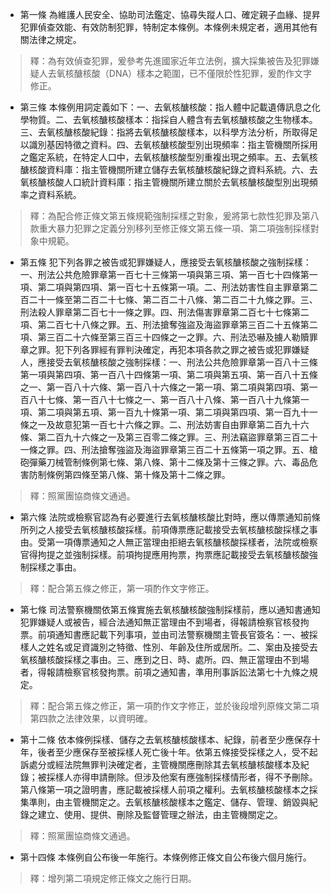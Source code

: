 * 第一條 為維護人民安全、協助司法鑑定、協尋失蹤人口、確定親子血緣、提昇犯罪偵查效能、有效防制犯罪，特制定本條例。本條例未規定者，適用其他有關法律之規定。

> 釋：為有效偵查犯罪，爰參考先進國家近年立法例，擴大採集被告及犯罪嫌疑人去氧核醣核酸（DNA）樣本之範圍，已不僅限於性犯罪，爰酌作文字修正。

* 第三條 本條例用詞定義如下：一、去氧核醣核酸：指人體中記載遺傳訊息之化學物質。二、去氧核醣核酸樣本：指採自人體含有去氧核醣核酸之生物樣本。三、去氧核醣核酸紀錄：指將去氧核醣核酸樣本，以科學方法分析，所取得足以識別基因特徵之資料。四、去氧核醣核酸型別出現頻率：指主管機關所採用之鑑定系統，在特定人口中，去氧核醣核酸型別重複出現之頻率。五、去氧核醣核酸資料庫：指主管機關所建立儲存去氧核醣核酸紀錄之資料系統。六、去氧核醣核酸人口統計資料庫：指主管機關所建立關於去氧核醣核酸型別出現頻率之資料系統。

> 釋：為配合修正條文第五條規範強制採樣之對象，爰將第七款性犯罪及第八款重大暴力犯罪之定義分別移列至修正條文第五條一項、第二項強制採樣對象中規範。

* 第五條 犯下列各罪之被告或犯罪嫌疑人，應接受去氧核醣核酸之強制採樣：一、刑法公共危險罪章第一百七十三條第一項與第三項、第一百七十四條第一項、第二項與第四項、第一百七十五條第一項。二、刑法妨害性自主罪章第二百二十一條至第二百二十七條、第二百二十八條、第二百二十九條之罪。三、刑法殺人罪章第二百七十一條之罪。四、刑法傷害罪章第二百七十七條第二項、第二百七十八條之罪。五、刑法搶奪強盜及海盜罪章第三百二十五條第二項、第三百二十六條至第三百三十四條之一之罪。六、刑法恐嚇及擄人勒贖罪章之罪。犯下列各罪經有罪判決確定，再犯本項各款之罪之被告或犯罪嫌疑人，應接受去氧核醣核酸之強制採樣：一、刑法公共危險罪章第一百八十三條第一項與第四項、第一百八十四條第一項、第二項與第五項、第一百八十五條之一、第一百八十六條、第一百八十六條之一第一項、第二項與第四項、第一百八十七條、第一百八十七條之一、第一百八十八條、第一百八十九條第一項、第二項與第五項、第一百九十條第一項、第二項與第四項、第一百九十一條之一及故意犯第一百七十六條之罪。二、刑法妨害自由罪章第二百九十六條、第二百九十六條之一及第三百零二條之罪。三、刑法竊盜罪章第三百二十一條之罪。四、刑法搶奪強盜及海盜罪章第三百二十五條第一項之罪。五、槍砲彈藥刀械管制條例第七條、第八條、第十二條及第十三條之罪。六、毒品危害防制條例第四條至第八條、第十條及第十二條之罪。

> 釋：照黨團協商條文通過。

* 第六條 法院或檢察官認為有必要進行去氧核醣核酸比對時，應以傳票通知前條所列之人接受去氧核醣核酸採樣。前項傳票應記載接受去氧核醣核酸採樣之事由。受第一項傳票通知之人無正當理由拒絕去氧核醣核酸採樣者，法院或檢察官得拘提之並強制採樣。前項拘提應用拘票，拘票應記載接受去氧核醣核酸強制採樣之事由。

> 釋：配合第五條之修正，第一項酌作文字修正。

* 第七條 司法警察機關依第五條實施去氧核醣核酸強制採樣前，應以通知書通知犯罪嫌疑人或被告，經合法通知無正當理由不到場者，得報請檢察官核發拘票。前項通知書應記載下列事項，並由司法警察機關主管長官簽名：一、被採樣人之姓名或足資識別之特徵、性別、年齡及住所或居所。二、案由及接受去氧核醣核酸採樣之事由。三、應到之日、時、處所。四、無正當理由不到場者，得報請檢察官核發拘票。前項之通知書，準用刑事訴訟法第七十九條之規定。

> 釋：配合第五條之修正，第一項酌作文字修正，並於後段增列原條文第二項第四款之法律效果，以資明確。

* 第十二條 依本條例採樣、儲存之去氧核醣核酸樣本、紀錄，前者至少應保存十年，後者至少應保存至被採樣人死亡後十年。依第五條接受採樣之人，受不起訴處分或經法院無罪判決確定者，主管機關應刪除其去氧核醣核酸樣本及紀錄；被採樣人亦得申請刪除。但涉及他案有應強制採樣情形者，得不予刪除。第八條第一項之證明書，應記載被採樣人前項之權利。去氧核醣核酸樣本之採集準則，由主管機關定之。去氧核醣核酸樣本之鑑定、儲存、管理、銷毀與紀錄之建立、使用、提供、刪除及監督管理之辦法，由主管機關定之。

> 釋：照黨團協商條文通過。

* 第十四條 本條例自公布後一年施行。本條例修正條文自公布後六個月施行。

> 釋：增列第二項規定修正條文之施行日期。

